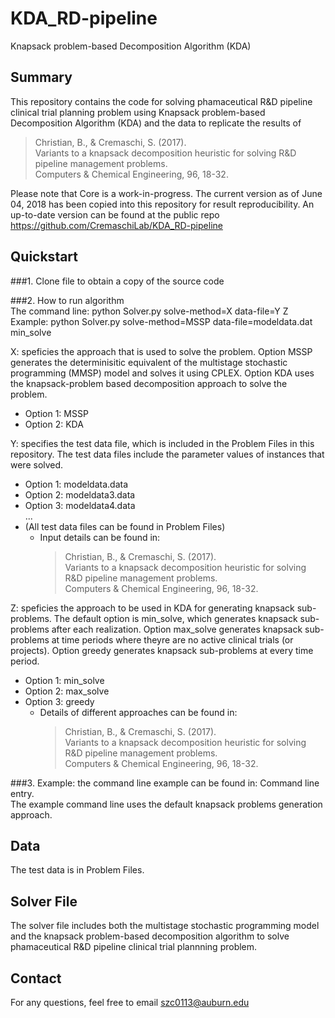 # KDA_RD-pipeline
Knapsack problem-based Decomposition Algorithm (KDA)

## Summary
This repository contains the code for solving phamaceutical R&D pipeline clinical trial planning problem using Knapsack problem-based Decomposition Algorithm (KDA) and the data to replicate the results of 
  >Christian, B., & Cremaschi, S. (2017). <br />
  >Variants to a knapsack decomposition heuristic for solving R&D pipeline management problems. <br />
  >Computers & Chemical Engineering, 96, 18-32. 

Please note that Core is a work-in-progress. The current version as of June 04, 2018 has been copied into this repository for result reproducibility. An up-to-date version can be found at the public repo https://github.com/CremaschiLab/KDA_RD-pipeline

## Quickstart
###1. Clone file to obtain a copy of the source code

###2. How to run algorithm <br />
The command line: python Solver.py solve-method=X data-file=Y Z <br />
Example: python Solver.py solve-method=MSSP data-file=modeldata.dat min_solve 

X: speficies the approach that is used to solve the problem. Option MSSP generates the determinisitic equivalent of the multistage stochastic programming (MMSP) model and solves it using CPLEX. Option KDA uses the knapsack-problem based decomposition approach to solve the problem. <br />
* Option 1: MSSP<br />
* Option 2: KDA

Y: specifies the test data file, which is included in the Problem Files in this repository. The test data files include the parameter values of instances that were solved. <br />
* Option 1: modeldata.data <br />
* Option 2: modeldata3.data <br />
* Option 3: modeldata4.data <br />
 ...<br />
* (All test data files can be found in Problem Files) <br />
  *  Input details can be found in:<br />
     >Christian, B., & Cremaschi, S. (2017). <br />
     >Variants to a knapsack decomposition heuristic for solving R&D pipeline management problems. <br />
     >Computers & Chemical Engineering, 96, 18-32.

Z: speficies the approach to be used in KDA for generating knapsack sub-problems. The default option is min_solve, which generates knapsack sub-problems after each realization. Option max_solve generates knapsack sub-problems at time periods where theyre are no active clinical trials (or projects). Option greedy generates knapsack sub-problems at every time period.
* Option 1: min_solve <br />
* Option 2: max_solve <br />
* Option 3: greedy
  *  Details of different approaches can be found in: <br />
     >Christian, B., & Cremaschi, S. (2017). <br />
     >Variants to a knapsack decomposition heuristic for solving R&D pipeline management problems. <br />
     >Computers & Chemical Engineering, 96, 18-32.


###3. Example: the command line example can be found in: Command line entry.<br />
The example command line uses the default knapsack problems generation approach.


## Data
The test data is in Problem Files.

## Solver File
The solver file includes both the multistage stochastic programming model and the knapsack problem-based decomposition algorithm  to solve phamaceutical R&D pipeline clinical trial plannning problem.

## Contact
For any questions, feel free to email szc0113@auburn.edu
